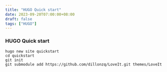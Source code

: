 ```yaml
---
title: "HUGO Quick start"
date: 2023-09-20T07:00:00+08:00
draft: false
tags: ["HUGO"]
---
```

### HUGO Quick start
```shell
hugo new site quickstart
cd quickstart
git init
git submodule add https://github.com/dillonzq/LoveIt.git themes/LoveIt
```
